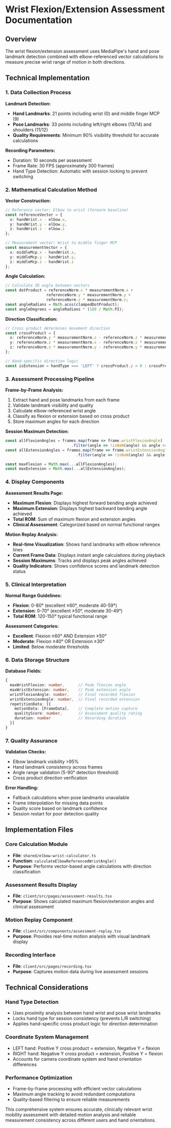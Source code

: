 # Wrist Flexion/Extension Assessment Documentation

## Overview
The wrist flexion/extension assessment uses MediaPipe's hand and pose landmark detection combined with elbow-referenced vector calculations to measure precise wrist range of motion in both directions.

## Technical Implementation

### 1. Data Collection Process

**Landmark Detection:**
- **Hand Landmarks**: 21 points including wrist (0) and middle finger MCP (9)
- **Pose Landmarks**: 33 points including left/right elbows (13/14) and shoulders (11/12)
- **Quality Requirements**: Minimum 90% visibility threshold for accurate calculations

**Recording Parameters:**
- Duration: 10 seconds per assessment
- Frame Rate: 30 FPS (approximately 300 frames)
- Hand Type Detection: Automatic with session locking to prevent switching

### 2. Mathematical Calculation Method

**Vector Construction:**
```typescript
// Reference vector: Elbow to wrist (forearm baseline)
const referenceVector = {
  x: handWrist.x - elbow.x,
  y: handWrist.y - elbow.y, 
  z: handWrist.z - elbow.z
};

// Measurement vector: Wrist to middle finger MCP
const measurementVector = {
  x: middleMcp.x - handWrist.x,
  y: middleMcp.y - handWrist.y,
  z: middleMcp.z - handWrist.z
};
```

**Angle Calculation:**
```typescript
// Calculate 3D angle between vectors
const dotProduct = referenceNorm.x * measurementNorm.x + 
                  referenceNorm.y * measurementNorm.y + 
                  referenceNorm.z * measurementNorm.z;
const angleRadians = Math.acos(clampedDotProduct);
const angleDegrees = angleRadians * (180 / Math.PI);
```

**Direction Classification:**
```typescript
// Cross product determines movement direction
const crossProduct = {
  x: referenceNorm.y * measurementNorm.z - referenceNorm.z * measurementNorm.y,
  y: referenceNorm.z * measurementNorm.x - referenceNorm.x * measurementNorm.z,
  z: referenceNorm.x * measurementNorm.y - referenceNorm.y * measurementNorm.x
};

// Hand-specific direction logic
const isExtension = handType === 'LEFT' ? crossProduct.y > 0 : crossProduct.y < 0;
```

### 3. Assessment Processing Pipeline

**Frame-by-Frame Analysis:**
1. Extract hand and pose landmarks from each frame
2. Validate landmark visibility and quality
3. Calculate elbow-referenced wrist angle
4. Classify as flexion or extension based on cross product
5. Store maximum angles for each direction

**Session Maximum Detection:**
```typescript
const allFlexionAngles = frames.map(frame => frame.wristFlexionAngle)
                             .filter(angle => !isNaN(angle) && angle >= 0);
const allExtensionAngles = frames.map(frame => frame.wristExtensionAngle)
                               .filter(angle => !isNaN(angle) && angle >= 0);

const maxFlexion = Math.max(...allFlexionAngles);
const maxExtension = Math.max(...allExtensionAngles);
```

### 4. Display Components

**Assessment Results Page:**
- **Maximum Flexion**: Displays highest forward bending angle achieved
- **Maximum Extension**: Displays highest backward bending angle achieved  
- **Total ROM**: Sum of maximum flexion and extension angles
- **Clinical Assessment**: Categorized based on normal functional ranges

**Motion Replay Analysis:**
- **Real-time Visualization**: Shows hand landmarks with elbow reference lines
- **Current Frame Data**: Displays instant angle calculations during playback
- **Session Maximums**: Tracks and displays peak angles achieved
- **Quality Indicators**: Shows confidence scores and landmark detection status

### 5. Clinical Interpretation

**Normal Range Guidelines:**
- **Flexion**: 0-80° (excellent ≥60°, moderate 40-59°)
- **Extension**: 0-70° (excellent ≥50°, moderate 30-49°)
- **Total ROM**: 120-150° typical functional range

**Assessment Categories:**
- **Excellent**: Flexion ≥60° AND Extension ≥50°
- **Moderate**: Flexion ≥40° OR Extension ≥30°
- **Limited**: Below moderate thresholds

### 6. Data Storage Structure

**Database Fields:**
```typescript
{
  maxWristFlexion: number,      // Peak flexion angle
  maxWristExtension: number,    // Peak extension angle  
  wristFlexionAngle: number,    // Final recorded flexion
  wristExtensionAngle: number,  // Final recorded extension
  repetitionData: [{
    motionData: [FrameData],    // Complete motion capture
    qualityScore: number,       // Assessment quality rating
    duration: number            // Recording duration
  }]
}
```

### 7. Quality Assurance

**Validation Checks:**
- Elbow landmark visibility >95%
- Hand landmark consistency across frames
- Angle range validation (5-90° detection threshold)
- Cross product direction verification

**Error Handling:**
- Fallback calculations when pose landmarks unavailable
- Frame interpolation for missing data points
- Quality score based on landmark confidence
- Session restart for poor detection quality

## Implementation Files

### Core Calculation Module
- **File**: `shared/elbow-wrist-calculator.ts`
- **Function**: `calculateElbowReferencedWristAngle()`
- **Purpose**: Performs vector-based angle calculations with direction classification

### Assessment Results Display
- **File**: `client/src/pages/assessment-results.tsx`
- **Purpose**: Shows calculated maximum flexion/extension angles and clinical assessment

### Motion Replay Component
- **File**: `client/src/components/assessment-replay.tsx`
- **Purpose**: Provides real-time motion analysis with visual landmark display

### Recording Interface
- **File**: `client/src/pages/recording.tsx`
- **Purpose**: Captures motion data during live assessment sessions

## Technical Considerations

### Hand Type Detection
- Uses proximity analysis between hand wrist and pose wrist landmarks
- Locks hand type for session consistency (prevents L/R switching)
- Applies hand-specific cross product logic for direction determination

### Coordinate System Management
- LEFT hand: Positive Y cross product = extension, Negative Y = flexion
- RIGHT hand: Negative Y cross product = extension, Positive Y = flexion
- Accounts for camera coordinate system and hand orientation differences

### Performance Optimization
- Frame-by-frame processing with efficient vector calculations
- Maximum angle tracking to avoid redundant computations
- Quality-based filtering to ensure reliable measurements

This comprehensive system ensures accurate, clinically relevant wrist mobility assessment with detailed motion analysis and reliable measurement consistency across different users and hand orientations.